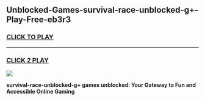 
## Unblocked-Games-survival-race-unblocked-g+-Play-Free-eb3r3
<h3>
<a href="https://premium76.site?title=survival-race-unblocked-g+&ref=21A">CLICK TO PLAY</a></h3>
<hr>

<h3>
<a href="https://premium76.site?title=survival-race-unblocked-g+&ref=21A">CLICK 2 PLAY</a>
  
</h3>

<a href="https://premium76.site?title=survival-race-unblocked-g+&ref=21A"><img src="https://clearcache.store/games.png"></a>


**survival-race-unblocked-g+ games unblocked: Your Gateway to Fun and Accessible Online Gaming**
